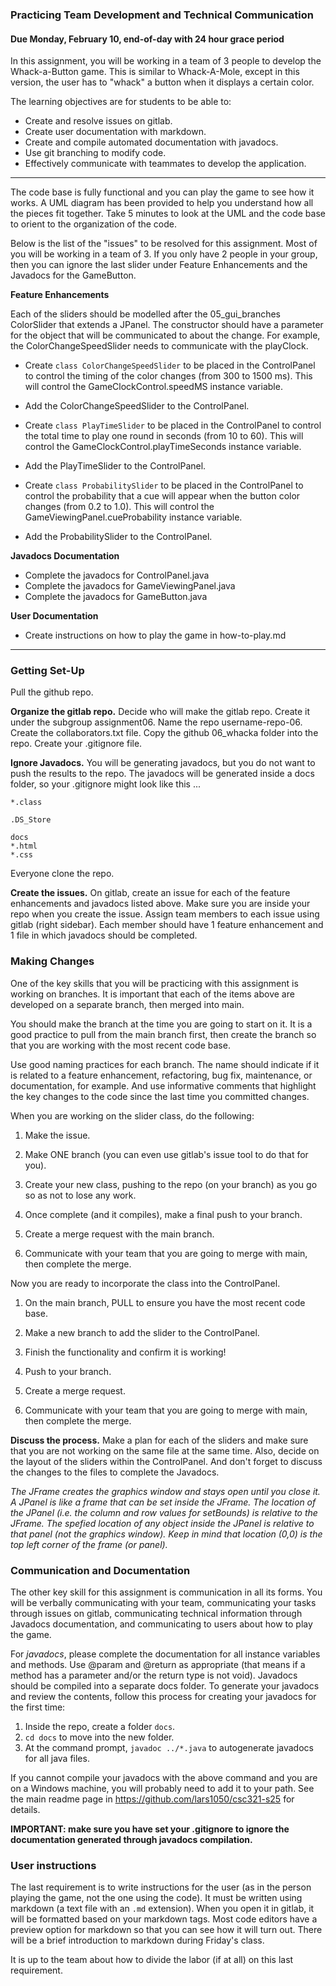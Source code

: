 ### Practicing Team Development and Technical Communication

#### Due Monday, February 10, end-of-day with 24 hour grace period

In this assignment, you will be working in a team of 3 people to develop the Whack-a-Button game. This is similar to Whack-A-Mole, except in this version, the user has to "whack" a button when it displays a certain color.

The learning objectives are for students to be able to:
- Create and resolve issues on gitlab.
- Create user documentation with markdown.
- Create and compile automated documentation with javadocs.
- Use git branching to modify code.
- Effectively communicate with teammates to develop the application.

<hr>

The code base is fully functional and you can play the game to see how it works. A UML diagram has been provided to help you understand how all the pieces fit together. Take 5 minutes to look at the UML and the code base to orient to the organization of the code.

Below is the list of the "issues" to be resolved for this assignment. Most of you will be working in a team of 3. If you only have 2 people in your group, then you can ignore the last slider under Feature Enhancements and the Javadocs for the GameButton.

**Feature Enhancements**

Each of the sliders should be modelled after the 05\_gui\_branches ColorSlider that extends a JPanel. The constructor should have a parameter for the object that will be communicated to about the change. For example, the ColorChangeSpeedSlider needs to communicate with the playClock.

- Create `class ColorChangeSpeedSlider` to be placed in the ControlPanel to control the timing of the color changes (from 300 to 1500 ms). This will control the GameClockControl.speedMS instance variable. 

- Add the ColorChangeSpeedSlider to the ControlPanel.

- Create `class PlayTimeSlider` to be placed in the ControlPanel to control the total time to play one round in seconds (from 10 to 60). This will control the GameClockControl.playTimeSeconds instance variable.

- Add the PlayTimeSlider to the ControlPanel.

- Create `class ProbabilitySlider` to be placed in the ControlPanel to control the probability that a cue will appear when the button color changes (from 0.2 to 1.0). This will control the GameViewingPanel.cueProbability instance variable.

- Add the ProbabilitySlider to the ControlPanel.


**Javadocs Documentation**

- Complete the javadocs for ControlPanel.java
- Complete the javadocs for GameViewingPanel.java
- Complete the javadocs for GameButton.java


**User Documentation**

- Create instructions on how to play the game in how-to-play.md

<hr>

### Getting Set-Up

Pull the github repo.

**Organize the gitlab repo.** Decide who will make the gitlab repo. Create it under the subgroup assignment06. Name the repo username-repo-06. Create the collaborators.txt file. Copy the github 06\_whacka folder into the repo. Create your .gitignore file.

**Ignore Javadocs.** You will be generating javadocs, but you do not want to push the results to the repo. The javadocs will be generated inside a docs folder, so your .gitignore might look like this ...

```
*.class

.DS_Store

docs
*.html
*.css
```

Everyone clone the repo.

**Create the issues.** On gitlab, create an issue for each of the feature enhancements and javadocs listed above. Make sure you are inside your repo when you create the issue. Assign team members to each issue using gitlab (right sidebar). Each member should have 1 feature enhancement and 1 file in which javadocs should be completed. 


### Making Changes

One of the key skills that you will be practicing with this assignment is working on branches. It is important that each of the items above are developed on a separate branch, then merged into main.

You should make the branch at the time you are going to start on it. It is a good practice to pull from the main branch first, then create the branch so that you are working with the most recent code base.

Use good naming practices for each branch. The name should indicate if it is related to a feature enhancement, refactoring, bug fix, maintenance, or documentation, for example. And use informative comments that highlight the key changes to the code since the last time you committed changes. 

When you are working on the slider class, do the following:

1. Make the issue.

2. Make ONE branch (you can even use gitlab's issue tool to do that for you). 

3. Create your new class, pushing to the repo (on your branch) as you go so as not to lose any work.

4. Once complete (and it compiles), make a final push to your branch.

5. Create a merge request with the main branch.

6. Communicate with your team that you are going to merge with main, then complete the merge. 

Now you are ready to incorporate the class into the ControlPanel.

1. On the main branch, PULL to ensure you have the most recent code base.

2. Make a new branch to add the slider to the ControlPanel.

3. Finish the functionality and confirm it is working!

4. Push to your branch.

5. Create a merge request.

6. Communicate with your team that you are going to merge with main, then complete the merge.

**Discuss the process.** Make a plan for each of the sliders and make sure that you are not working on the same file at the same time. Also, decide on the layout of the sliders within the ControlPanel. And don't forget to discuss the changes to the files to complete the Javadocs.

_The JFrame creates the graphics window and stays open until you close it. A JPanel is like a frame that can be set inside the JFrame. The location of the JPanel (i.e. the column and row values for setBounds) is relative to the JFrame. The spefied location of any object inside the JPanel is relative to that panel (not the graphics window). Keep in mind that location (0,0) is the top left corner of the frame (or panel)._


### Communication and Documentation

The other key skill for this assignment is communication in all its forms. You will be verbally communicating with your team, communicating your tasks through issues on gitlab, communicating technical information through Javadocs documentation, and communicating to users about how to play the game.

For *javadocs*, please complete the documentation for all instance variables and methods. Use @param and @return as appropriate (that means if a method has a parameter and/or the return type is not void). Javadocs should be compiled into a separate docs folder. To generate your javadocs and review the contents, follow this process for creating your javadocs for the first time:

1. Inside the repo, create a folder `docs`.
2. `cd docs` to move into the new folder.
3. At the command prompt, `javadoc ../*.java` to autogenerate javadocs for all java files.

If you cannot compile your javadocs with the above command and you are on a Windows machine, you will probably need to add it to your path. See the main readme page in https://github.com/lars1050/csc321-s25 for details.

**IMPORTANT: make sure you have set your .gitignore to ignore the documentation generated through javadocs compilation.**


### User instructions

The last requirement is to write instructions for the user (as in the person playing the game, not the one using the code). It must be written using markdown (a text file with an `.md` extension). When you open it in gitlab, it will be formatted based on your markdown tags. Most code editors have a preview option for markdown so that you can see how it will turn out. There will be a brief introduction to markdown during Friday's class.

It is up to the team about how to divide the labor (if at all) on this last requirement.











